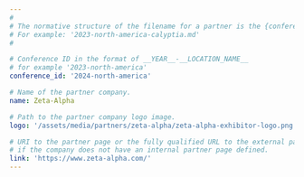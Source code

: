 ```yaml
---
#
# The normative structure of the filename for a partner is the {conference_id}-partner-company-name.md
# For example: '2023-north-america-calyptia.md'
#

# Conference ID in the format of __YEAR__-__LOCATION_NAME__
# for example '2023-north-america'
conference_id: '2024-north-america'

# Name of the partner company.
name: Zeta-Alpha

# Path to the partner company logo image.
logo: '/assets/media/partners/zeta-alpha/zeta-alpha-exhibitor-logo.png'

# URI to the partner page or the fully qualified URL to the external partner site
# if the company does not have an internal partner page defined.
link: 'https://www.zeta-alpha.com/'
---
```

